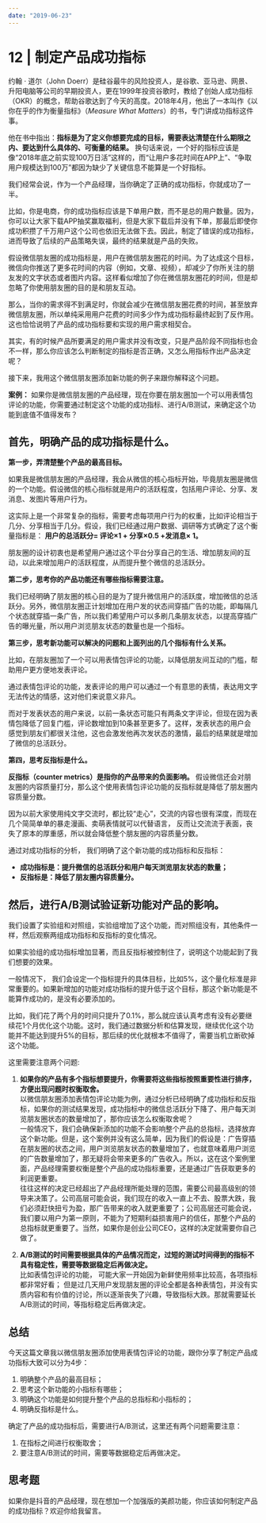 ```yaml
---
date: "2019-06-23"
---  
```

      
# 12 | 制定产品成功指标
约翰 · 道尔（John Doerr）是硅谷最牛的风险投资人，是谷歌、亚马逊、网景、升阳电脑等公司的早期投资人，更在1999年投资谷歌时，教给了创始人成功指标（OKR）的概念，帮助谷歌达到了今天的高度。2018年4月，他出了一本叫作《以你在乎的作为衡量指标》（_Measure What Matters_）的书，专门讲成功指标这件事。

他在书中指出：**指标是为了定义你想要完成的目标，需要表达清楚在什么期限之内、要达到什么具体的、可衡量的结果。** 换句话来说，一个好的指标应该是像“2018年底之前实现100万日活”这样的，而“让用户多花时间在APP上”、“争取用户规模达到100万”都因为缺少了关键信息不能算是一个好指标。

我们经常会说，作为一个产品经理，当你确定了正确的成功指标，你就成功了一半。

<!-- [[[read_end]]] -->

比如，你是电商，你的成功指标应该是下单用户数，而不是总的用户数量。因为，你可以让大家下载APP抽奖赢取福利，但是大家下载后并没有下单，那最后即使你成功积攒了千万用户这个公司也依旧无法做下去。因此，制定了错误的成功指标，进而导致了后续的产品策略失误，最终的结果就是产品的失败。

假设微信朋友圈的成功指标是，用户在微信朋友圈花的时间。为了达成这个目标，微信向你推送了更多花时间的内容（例如，文章、视频），却减少了你所关注的朋友发的文字状态或者图片内容。这样看似增加了你在微信朋友圈花的时间，但是却忽略了你使用朋友圈的目的是和朋友互动。

那么，当你的需求得不到满足时，你就会减少在微信朋友圈花费的时间，甚至放弃微信朋友圈，所以单纯采用用户花费的时间多少作为成功指标最终起到了反作用。这也恰恰说明了产品的成功指标要和实现的用户需求相契合。

其实，有的时候产品所要满足的用户需求并没有改变，只是产品阶段不同指标也会不一样，那么你应该怎么判断制定的指标是否正确，又怎么用指标作出产品决定呢？

接下来，我用这个微信朋友圈添加新功能的例子来跟你解释这个问题。

**案例：** 如果你是微信朋友圈的产品经理，现在你要在朋友圈加一个可以用表情包评论的功能，你需要通过制定这个功能的成功指标、进行A/B测试，来确定这个功能到底值不值得发布？

## 首先，明确产品的成功指标是什么。

**第一步，弄清楚整个产品的最高目标。**

如果我是微信朋友圈的产品经理，我会从微信的核心指标开始，毕竟朋友圈是微信的一个功能。假设微信的核心指标就是用户的活跃程度，包括用户评论、分享、发消息、发图片等用户行为。

这实际上是一个非常复杂的指标，需要考虑每项用户行为的权重，比如评论相当于几分、分享相当于几分。假设，我们已经通过用户数据、调研等方式确定了这个衡量指标是： **用户的总活跃分= 评论×1 + 分享×0.5 +发消息× 1。**

朋友圈的设计初衷也是希望用户通过这个平台分享自己的生活、增加朋友间的互动，以此来增加用户的活跃程度，从而提升整个微信的总活跃分。

**第二步，思考你的产品功能还有哪些指标需要注意。**

我们已经明确了朋友圈的核心目的是为了提升微信用户的活跃度，增加微信的总活跃分。另外，微信朋友圈正计划增加在用户发的状态间穿插广告的功能，即每隔几个状态就穿插一条广告，所以我们希望用户可以多刷几条朋友状态，以提高穿插广告的曝光量，所以用户浏览朋友状态的数量也是一个指标。

**第三步，思考新功能可以解决的问题和上面列出的几个指标有什么关系。**

比如，在朋友圈加了一个可以用表情包评论的功能，以降低朋友间互动的门槛，帮助用户更方便地发表评论。

通过表情包评论的功能，发表评论的用户可以通过一个有意思的表情，表达用文字无法传达的情感，这对他们来说意义非凡。

而对于发表状态的用户来说，以前一条状态可能只有两条文字评论，但现在因为表情包降低了回复门槛，评论数增加到10条甚至更多了。这样，发表状态的用户会感觉到朋友们都很关注他，这也会激发他再次发状态的激情，最后的结果就是增加了微信的总活跃分。

**第四，思考反指标是什么。**

**反指标（counter metrics）是指你的产品带来的负面影响。** 假设微信还会对朋友圈的内容质量打分，那么这个使用表情包评论功能的反指标就是降低了朋友圈内容质量分数。

因为以前大家使用纯文字交流时，都比较“走心”，交流的内容也很有深度，而现在几个简简单单的暴走漫画、卖萌表情就可以代替语言， 反而让交流流于表面，丧失了原本的厚重感，所以就会降低整个朋友圈的内容质量分数。

通过对成功指标的分析， 我们明确了这个新功能的成功指标和反指标：

* **成功指标是：提升微信的总活跃分和用户每天浏览朋友状态的数量；**
* **反指标是：降低了朋友圈内容质量分。**

## 然后，进行A/B测试验证新功能对产品的影响。

我们设置了实验组和对照组，实验组增加了这个功能，而对照组没有，其他条件一样，然后观察两组成功指标和反指标的变化情况。

如果实验组的成功指标增加显著，而且反指标被控制住了，说明这个功能起到了我们想要的效果。

一般情况下， 我们会设定一个指标提升的具体目标，比如5\%，这个量化标准是非常重要的。如果新增加的功能对成功指标的提升低于这个目标，那这个新功能是不能算作成功的，是没有必要添加的。

比如，我们花了两个月的时间只提升了0.1\%，那么就应该认真考虑有没有必要继续花1个月优化这个功能。这时，我们通过数据分析和估算发现，继续优化这个功能并不能达到提升5\%的目标，那后续的优化就根本不值得了，需要当机立断砍掉这个功能。

这里需要注意两个问题:

1.  **如果你的产品有多个指标想要提升，你需要将这些指标按照重要性进行排序，方便出现问题时权衡取舍。**  
    以微信朋友圈添加表情包评论功能为例，通过分析已经明确了成功指标和反指标，如果你的测试结果发现，成功指标中的微信总活跃分下降了、用户每天浏览朋友圈状态的数量增加了，那你应该怎么权衡取舍呢？  
    一般情况下，我们会确保新添加的功能不会影响整个产品的总指标，选择放弃这个新功能。但是，这个案例并没有这么简单，因为我们的假设是：广告穿插在朋友圈的状态之间，用户浏览朋友状态的数量增加了，也就意味着用户浏览的广告数量增加了，那无疑将会带来更多的广告收入。所以，这在这个案例里面，产品经理需要权衡是整个产品的成功指标重要，还是通过广告获取更多的利润更重要。  
    往往这样的决定已经超出了产品经理所能处理的范围，需要公司最高级别的领导来决策了。公司高层可能会说，我们现在的收入一直上不去、股票大跌，我们必须赶快扭亏为盈，那广告带来的收入就更重要了；公司高层还可能会说，我们要以用户为第一原则，不能为了短期利益损害用户的信任，那整个产品的总指标就更重要了。当然，如果你是创业公司CEO，这样的决定就需要你自己做了。

2.  **A/B测试的时间需要根据具体的产品情况而定，过短的测试时间得到的指标不具有稳定性，需要等数据稳定后再做决定。**  
    比如表情包评论的功能， 可能大家一开始因为新鲜使用频率比较高，各项指标都非常好看； 但是过几天用户发现朋友圈的评论全都是各种表情包，并没有实质内容和有价值的讨论，所以逐渐丧失了兴趣，导致指标大跌。那就需要延长A/B测试的时间，等指标稳定后再做决定。

## 总结

今天这篇文章我以微信朋友圈添加使用表情包评论的功能，跟你分享了制定产品成功指标大致可以分为4步：

1.  明确整个产品的最高目标；
2.  思考这个新功能的小指标有哪些；
3.  明确这个功能是如何提升整个产品的总指标和小指标的；
4.  明确反指标是什么。

确定了产品的成功指标后，需要进行A/B测试，这里还有两个问题需要注意：

1.  在指标之间进行权衡取舍；
2.  要注意A/B测试的时间，需要等数据稳定后再做决定。

## 思考题

如果你是抖音的产品经理，现在想加一个加强版的美颜功能，你应该如何制定产品的成功指标？欢迎你给我留言。